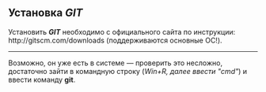 ## Установка ***GIT***

Установить ***GIT*** необходимо с официального сайта по инструкции: http://git­scm.com/downloads (поддерживаются основные ОС!).  

---

Возможно, он уже есть в системе — проверить это несложно, достаточно зайти в командную строку (*Win+R, далее ввести "cmd"*)
и ввести команду **git**. 